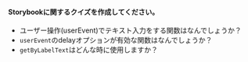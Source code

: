 #### Storybookに関するクイズを作成してください。
- ユーザー操作(userEvent)でテキスト入力をする関数はなんでしょうか？
- `userEvent`のdelayオプションが有効な関数はなんでしょうか？
- `getByLabelText`はどんな時に使用しますか？